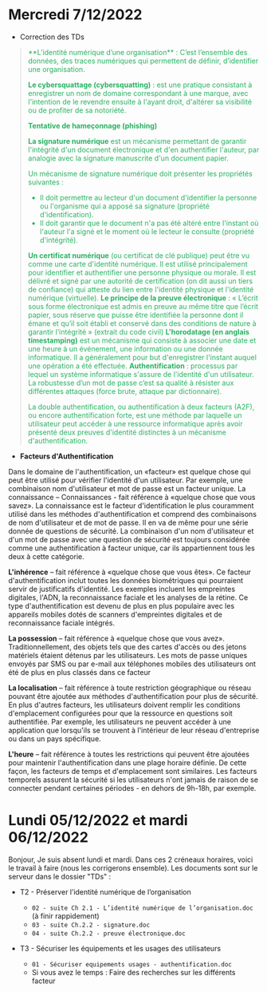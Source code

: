 # Mercredi 7/12/2022

* Correction des TDs

> <span style="color: #26B260">
>**L’identité numérique d’une organisation** : C’est l’ensemble des données, des traces numériques qui permettent de définir, d’identifier une organisation.
>
> **Le cybersquattage (cybersquatting)** : est une pratique consistant à enregistrer un nom de domaine correspondant à une marque, avec l'intention de le revendre ensuite à l'ayant droit, d'altérer sa visibilité ou de profiter de sa notoriété. 
>
> **Tentative de hameçonnage (phishing)** 
> 
> **La signature numérique** est un mécanisme permettant de garantir l'intégrité d'un document électronique et d'en authentifier l'auteur, par analogie avec la signature manuscrite d'un document papier. 
>
> Un mécanisme de signature numérique doit présenter les propriétés suivantes :
>- Il doit permettre au lecteur d'un document d'identifier la personne ou l'organisme qui a apposé sa signature (propriété d'identification).
>- Il doit garantir que le document n'a pas été altéré entre l'instant où l'auteur l'a signé et le moment où le lecteur le consulte (propriété d'intégrité).
>
> **Un certificat numérique** (ou certificat de clé publique) peut être vu comme une carte d'identité numérique. Il est utilisé principalement pour identifier et authentifier une personne physique ou morale.
Il est délivré et signé par une autorité de certification (on dit aussi un tiers de confiance) qui atteste du lien entre l'identité physique et l'identité numérique (virtuelle).
>**Le principe de la preuve électronique** : « L’écrit sous forme électronique est admis en preuve au même titre que l’écrit papier, sous réserve que puisse être identifiée la personne dont il émane et qu’il soit établi et conservé dans des conditions de nature à garantir l’intégrité »    (extrait du code civil)
> **L'horodatage (en anglais timestamping)** est un mécanisme qui consiste à associer une date et une heure à un événement, une information ou une donnée informatique. Il a généralement pour but d'enregistrer l'instant auquel une opération a été effectuée.
> **Authentification** : processus par lequel un système informatique s'assure de l'identité d'un utilisateur. 
> La robustesse d’un mot de passe c’est sa qualité à résister aux différentes attaques (force brute, attaque par dictionnaire).
>
> La double authentification, ou authentification à deux facteurs (A2F), ou encore authentification forte, est une méthode par laquelle un utilisateur peut accéder à une ressource informatique après avoir présenté deux preuves d'identité distinctes à un mécanisme d'authentification.

></span>

* **Facteurs d'Authentification**
  
Dans le domaine de l'authentification, un «facteur» est quelque chose qui peut être utilisé pour vérifier l'identité d'un utilisateur. Par exemple, une combinaison nom d'utilisateur et mot de passe est un facteur unique. 
La connaissance – Connaissances - fait référence à «quelque chose que vous savez». La connaissance est le facteur d'identification le plus couramment utilisé dans les méthodes d'authentification et comprend des combinaisons de nom d'utilisateur et de mot de passe. Il en va de même pour une série donnée de questions de sécurité. La combinaison d'un nom d'utilisateur et d'un mot de passe avec une question de sécurité est toujours considérée comme une authentification à facteur unique, car ils appartiennent tous les deux à cette catégorie.
 
**L'inhérence** – fait référence à «quelque chose que vous êtes». Ce facteur d'authentification inclut toutes les données biométriques qui pourraient servir de justificatifs d'identité. Les exemples incluent les empreintes digitales, l'ADN, la reconnaissance faciale et les analyses de la rétine. Ce type d'authentification est devenu de plus en plus populaire avec les appareils mobiles dotés de scanners d'empreintes digitales et de reconnaissance faciale intégrés.
 
**La possession** – fait référence à «quelque chose que vous avez». Traditionnellement, des objets tels que des cartes d'accès ou des jetons matériels étaient détenus par les utilisateurs. Les mots de passe uniques envoyés par SMS ou par e-mail aux téléphones mobiles des utilisateurs ont été de plus en plus classés dans ce facteur
 
**La localisation** – fait référence à toute restriction géographique ou réseau pouvant être ajoutée aux méthodes d'authentification pour plus de sécurité. En plus d'autres facteurs, les utilisateurs doivent remplir les conditions d'emplacement configurées pour que la ressource en questions soit authentifiée. Par exemple, les utilisateurs ne peuvent accéder à une application que lorsqu'ils se trouvent à l'intérieur de leur réseau d'entreprise ou dans un pays spécifique.
 
**L'heure** – fait référence à toutes les restrictions qui peuvent être ajoutées pour maintenir l'authentification dans une plage horaire définie. De cette façon, les facteurs de temps et d'emplacement sont similaires. Les facteurs temporels assurent la sécurité si les utilisateurs n'ont jamais de raison de se connecter pendant certaines périodes - en dehors de 9h-18h, par exemple. 



# Lundi 05/12/2022 et mardi 06/12/2022

Bonjour,
Je suis absent lundi et mardi.
Dans ces 2 créneaux horaires, voici le travail à faire (nous les corrigerons ensemble). Les documents sont sur le serveur dans le dossier "TDs" :

* T2 - Préserver l’identité numérique de l’organisation
   - ```02 - suite Ch 2.1 - L’identité numérique de l’organisation.doc``` (à finir rappidement)
   - ```03 - suite Ch.2.2 - signature.doc```
   - ```04 - suite Ch.2.2 - preuve électronique.doc```

* T3 - Sécuriser les équipements et les usages des utilisateurs
   - ```01 - Sécuriser equipements usages - authentification.doc```
   - Si vous avez le temps : Faire des recherches sur les différents facteur